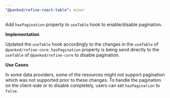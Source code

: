 ```yaml
---
"@pankod/refine-react-table": minor
---
```


Add `hasPagination` property to `useTable` hook to enable/disable pagination.

**Implementation**

Updated the `useTable` hook accordingly to the changes in the `useTable` of `@pankod/refine-core`. `hasPagination` property is being send directly to the `useTable` of `@pankod/refine-core` to disable pagination.

**Use Cases**

In some data providers, some of the resources might not support pagination which was not supported prior to these changes. To handle the pagination on the client-side or to disable completely, users can set `hasPagination` to `false`.
